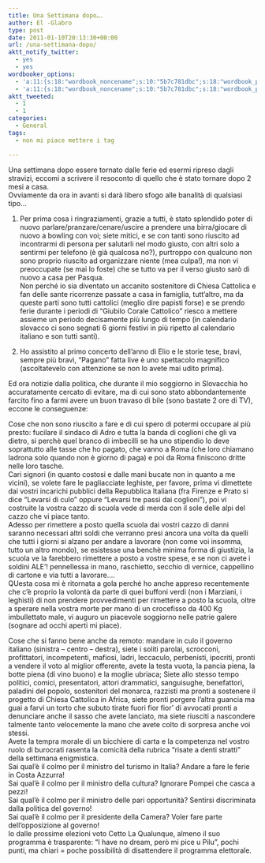 ```yaml
---
title: Una Settimana dopo….
author: El -Glabro
type: post
date: 2011-01-10T20:13:30+00:00
url: /una-settimana-dopo/
aktt_notify_twitter:
  - yes
  - yes
wordbooker_options:
  - 'a:11:{s:18:"wordbook_noncename";s:10:"5b7c781dbc";s:18:"wordbook_page_post";s:4:"-100";s:18:"wordbook_orandpage";s:1:"2";s:23:"wordbook_default_author";s:1:"1";s:23:"wordbook_extract_length";s:3:"300";s:19:"wordbook_actionlink";s:3:"300";s:26:"wordbooker_publish_default";s:2:"on";s:27:"wordbooker_publish_override";s:2:"on";s:18:"wordbook_attribute";s:17:"News@T-hoster.com";s:29:"wordbooker_status_update_text";s:35:": New blog post :  %title% - %link%";s:20:"wordbook_comment_get";s:2:"on";}'
  - 'a:11:{s:18:"wordbook_noncename";s:10:"5b7c781dbc";s:18:"wordbook_page_post";s:4:"-100";s:18:"wordbook_orandpage";s:1:"2";s:23:"wordbook_default_author";s:1:"1";s:23:"wordbook_extract_length";s:3:"300";s:19:"wordbook_actionlink";s:3:"300";s:26:"wordbooker_publish_default";s:2:"on";s:27:"wordbooker_publish_override";s:2:"on";s:18:"wordbook_attribute";s:17:"News@T-hoster.com";s:29:"wordbooker_status_update_text";s:35:": New blog post :  %title% - %link%";s:20:"wordbook_comment_get";s:2:"on";}'
aktt_tweeted:
  - 1
  - 1
categories:
  - General
tags:
  - non mi piace mettere i tag

---
```

Una settimana dopo essere tornato dalle ferie ed esermi ripreso dagli stravizi, eccomi a scrivere il resoconto di quello che è stato tornare dopo 2 mesi a casa.  
Ovviamente da ora in avanti si darà libero sfogo alle banalità di qualsiasi tipo&#8230;

1) Per prima cosa i ringraziamenti, grazie a tutti, è stato splendido poter di nuovo parlare/pranzare/cenare/uscire a prendere una birra/giocare di nuovo a bowling con voi; siete mitici, e se con tanti sono riuscito ad incontrarmi di persona per salutarli nel modo giusto, con altri solo a sentirmi per telefono (è già qualcosa no?), purtroppo con qualcuno non sono proprio riuscito ad organizzare niente (mea culpa!), ma non vi preoccupate (se mai lo foste) che se tutto va per il verso giusto sarò di nuovo a casa per Pasqua.  
Non perché io sia diventato un accanito sostenitore di Chiesa Cattolica e fan delle sante ricorrenze passate a casa in famiglia, tutt&#8217;altro, ma da queste parti sono tutti cattolici (meglio dire papisti forse) e se prendo ferie durante i periodi di &#8220;Giubilo Corale Cattolico&#8221; riesco a mettere assieme un periodo decisamente più lungo di tempo (in calendario slovacco ci sono segnati 6 giorni festivi in più ripetto al calendario italiano e son tutti santi).

2) Ho assistito al primo concerto dell&#8217;anno di Elio e le storie tese, bravi, sempre più bravi, &#8220;Pagano&#8221; fatta live è uno spettacolo magnifico (ascoltatevelo con attenzione se non lo avete mai udito prima).

Ed ora notizie dalla politica, che durante il mio soggiorno in Slovacchia ho accuratamente cercato di evitare, ma di cui sono stato abbondantemente farcito fino a farmi avere un buon travaso di bile (sono bastate 2 ore di TV), eccone le conseguenze:

Cose che non sono riuscito a fare e di cui spero di potermi occupare al più presto: fucilare il sindaco di Adro e tutta la banda di coglioni che gli va dietro, si perchè quel branco di imbecilli se ha uno stipendio lo deve soprattutto alle tasse che ho pagato, che vanno a Roma (che loro chiamano ladrona solo quando non è giorno di paga) e poi da Roma finiscono dritte nelle loro tasche.  
Cari signori (in quanto costosi e dalle mani bucate non in quanto a me vicini), se volete fare le pagliacciate leghiste, per favore, prima vi dimettete dai vostri incarichi pubblici della Repubblica Italiana (fra Firenze e Prato si dice &#8220;Levarsi di culo&#8221; oppure &#8220;Levarsi tre passi dai coglioni&#8221;), poi vi costruite la vostra cazzo di scuola vede di merda con il sole delle alpi del cazzo che vi piace tanto.  
Adesso per rimettere a posto quella scuola dai vostri cazzo di danni saranno necessari altri soldi che verranno presi ancora una volta da quelli che tutti i giorni si alzano per andare a lavorare (non come voi insomma, tutto un altro mondo), se esistesse una benchè minima forma di giustizia, la scuola ve la farebbero rimettere a posto a vostre spese, e se non ci avete i soldini ALE&#8217;! pennellessa in mano, raschietto, secchio di vernice, cappellino di cartone e via tutti a lavorare&#8230;.  
QUesta cosa mi è ritornata a gola perché ho anche appreso recentemente che c&#8217;è proprio la volontà da parte di quei buffoni verdi (non i Marziani, i leghisti) di non prendere provvedimenti per rimettere a posto la scuola, oltre a sperare nella vostra morte per mano di un crocefisso da 400 Kg imbullettato male, vi auguro un piacevole soggiorno nelle patrie galere (sognare ad occhi aperti mi piace).

Cose che si fanno bene anche da remoto: mandare in culo il governo italiano (sinistra &#8211; centro &#8211; destra), siete i soliti parolai, scrocconi, profittatori, incompetenti, mafiosi, ladri, leccaculo, perbenisti, ipocriti, pronti a vendere il voto al miglior offerente, avete la testa vuota, la pancia piena, la botte piena (di vino buono) e la moglie ubriaca; Siete allo stesso tempo politici, comici, presentatori, attori drammatici, sanguisughe, benefattori, paladini del popolo, sostenitori del monarca, razzisti ma pronti a sostenere il progetto di Chiesa Cattolica in Africa, siete pronti porgere l&#8217;altra guancia ma guai a farvi un torto che subuto tirate fuori fior fior&#8217; di avvocati pronti a denunciare anche il sasso che avete lanciato, ma siete riusciti a nascondere talmente tanto velocemente la mano che avete colto di sorpresa anche voi stessi.  
Avete la tempra morale di un bicchiere di carta e la competenza nel vostro ruolo di burocrati rasenta la comicità della rubrica &#8220;risate a denti stratti&#8221; della settimana enigmistica.  
Sai qual&#8217;è il colmo per il ministro del turismo in Italia? Andare a fare le ferie in Costa Azzurra!  
Sai qual&#8217;è il colmo per il ministro della cultura? Ignorare Pompei che casca a pezzi!  
Sai qual&#8217;è il colmo per il ministro delle pari opportunità? Sentirsi discriminata dalla politica del governo!  
Sai qual&#8217;è il colmo per il presidente della Camera? Voler fare parte dell&#8217;opposizione al governo!  
Io dalle prossime elezioni voto Cetto La Qualunque, almeno il suo programma è trasparente: &#8220;I have no dream, però mi pice u Pilu&#8221;, pochi punti, ma chiari = poche possibilità di disattendere il programma elettorale.
